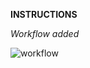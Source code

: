 **INSTRUCTIONS**

*Workflow added*

![workflow](https://github.com/teppelinq/devops/actions/workflows/main.yml/badge.svg)
